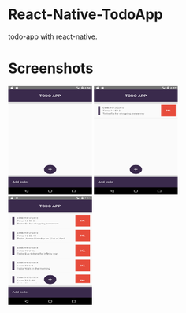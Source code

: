 # React-Native-TodoApp
todo-app with react-native.

# Screenshots
<section data-markdown>
  <img src="./screenshots/Screenshot_1.png" width=170px height=220px />
  <img src="./screenshots/Screenshot_2.png" width=170px height=220px />
  <img src="./screenshots/Screenshot_3.png" width=170px height=220px />
</section>


